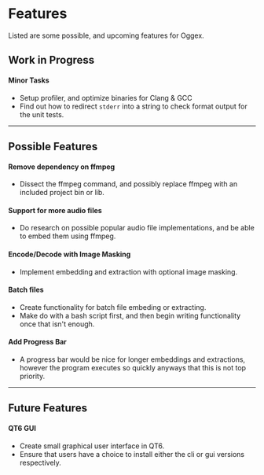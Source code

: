 # Features
Listed are some possible, and upcoming features for Oggex.

## Work in Progress

#### Minor Tasks
- Setup profiler, and optimize binaries for Clang & GCC
- Find out how to redirect `stderr` into a string to check format output for the unit tests.


- - - - -
## Possible Features

#### Remove dependency on ffmpeg
- Dissect the ffmpeg command, and possibly replace ffmpeg with an included project bin or lib.

#### Support for more audio files
- Do research on possible popular audio file implementations, and be able to embed them using ffmpeg.

#### Encode/Decode with Image Masking
- Implement embedding and extraction with optional image masking.

#### Batch files
- Create functionality for batch file embeding or extracting.
- Make do with a bash script first, and then begin writing functionality once that isn't enough.

#### Add Progress Bar
- A progress bar would be nice for longer embeddings and extractions, however the program executes so quickly anyways that this is not top priority.


- - - - -
## Future Features

#### QT6 GUI
- Create small graphical user interface in QT6.
- Ensure that users have a choice to install either the cli or gui versions respectively.
